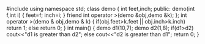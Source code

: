 
#include <iostream>
using namespace std;
class demo
{ int feet,inch;
  public:
  demo(int f,int i)
  { feet=f;
    inch=i;
  }
  friend int operator >(demo &obj,demo &k);
};
  int operator >(demo & obj,demo & k)
  { 
    if(obj.feet>k.feet || obj.inch>k.inch)
     return 1;
    else
    return 0;
  }
int main()
{ demo d1(10,7);
  demo d2(1,8);
  if(d1>d2)
  cout<<"d1 is greater than d2";
  else
  cout<<"d2 is greater than d1";
  return 0;
}
